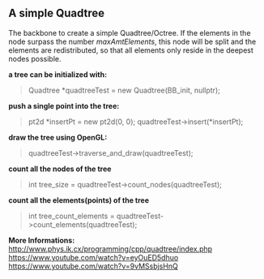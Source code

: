 ## A simple Quadtree

The backbone to create a simple Quadtree/Octree. If the elements in the node surpass the number *maxAmtElements*, this node will be split and the elements are redistributed, so that all elements only reside in the deepest nodes possible.

**a tree can be initialized with:**
>Quadtree *quadtreeTest = new Quadtree(BB_init, nullptr);

**push a single point into the tree:**
>pt2d *insertPt = new pt2d(0, 0);
>quadtreeTest->insert(*insertPt);

**draw the tree using OpenGL:**
>quadtreeTest->traverse_and_draw(quadtreeTest);

**count all the nodes of the tree**
>int tree_size = quadtreeTest->count_nodes(quadtreeTest);

**count all the elements(points) of the tree**
>int tree_count_elements = quadtreeTest->count_elements(quadtreeTest);


**More Informations:**
http://www.phys.ik.cx/programming/cpp/quadtree/index.php
https://www.youtube.com/watch?v=eyOuED5dhuo
https://www.youtube.com/watch?v=9vMSsbjsHnQ
